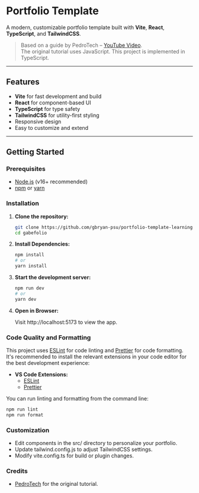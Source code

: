 # Portfolio Template

A modern, customizable portfolio template built with **Vite**, **React**, **TypeScript**, and **TailwindCSS**.

> Based on a guide by PedroTech – [YouTube Video](https://www.youtube.com/watch?v=ifOJ0R5UQOc).  
> The original tutorial uses JavaScript. This project is implemented in TypeScript.

---

## Features

- **Vite** for fast development and build
- **React** for component-based UI
- **TypeScript** for type safety
- **TailwindCSS** for utility-first styling
- Responsive design
- Easy to customize and extend

---

## Getting Started

### Prerequisites

- [Node.js](https://nodejs.org/) (v16+ recommended)
- [npm](https://www.npmjs.com/) or [yarn](https://yarnpkg.com/)

### Installation

1. **Clone the repository:**

   ```sh
   git clone https://github.com/gbryan-psu/portfolio-template-learning
   cd gabefolio

   ```

2. **Install Dependencies:**

   ```sh
   npm install
   # or
   yarn install

   ```

3. **Start the development server:**

   ```sh
   npm run dev
   # or
   yarn dev

   ```

4. **Open in Browser:**

   Visit http://localhost:5173 to view the app.

### Code Quality and Formatting

This project uses [ESLint](https://eslint.org/) for code linting and [Prettier](https://prettier.io/) for code formatting.  
It's recommended to install the relevant extensions in your code editor for the best development experience:

- **VS Code Extensions:**
  - [ESLint](https://marketplace.visualstudio.com/items?itemName=dbaeumer.vscode-eslint)
  - [Prettier](https://marketplace.visualstudio.com/items?itemName=esbenp.prettier-vscode)

You can run linting and formatting from the command line:

```sh
npm run lint
npm run format
```

### Customization

- Edit components in the src/ directory to personalize your portfolio.
- Update tailwind.config.js to adjust TailwindCSS settings.
- Modify vite.config.ts for build or plugin changes.

### Credits

- [PedroTech](https://www.youtube.com/@PedroTechnologies) for the original tutorial.
